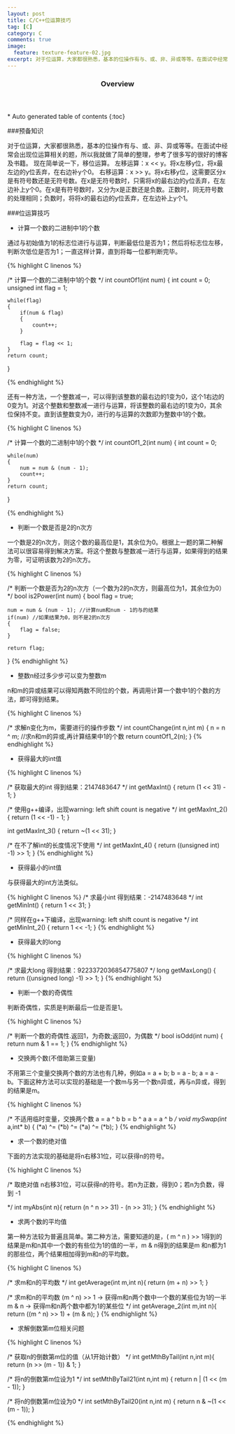 ```yaml
---
layout: post
title: C/C++位运算技巧
tag: [C]
category: C
comments: true
image:
  feature: texture-feature-02.jpg
excerpt: 对于位运算，大家都很熟悉，基本的位操作有与、或、非、异或等等。在面试中经常会出现位运算相关的题，所以我就做了简单的整理，参考了很多写的很好的博客及书籍。现在简单说一下，移位运算。
---
```


<section id="table-of-contents" class="toc">
  <header>
    <h3>Overview</h3>
  </header>
<div id="drawer" markdown="1">
*  Auto generated table of contents
{:toc}
</div>
</section>


###预备知识

对于位运算，大家都很熟悉，基本的位操作有与、或、非、异或等等。在面试中经常会出现位运算相关的题，所以我就做了简单的整理，参考了很多写的很好的博客及书籍。
现在简单说一下，移位运算。
左移运算：x << y。将x左移y位，将x最左边的y位丢弃，在右边补y个0。
右移运算：x >> y。将x右移y位，这需要区分x是有符号数还是无符号数。在x是无符号数时，只需将x的最右边的y位丢弃，在左边补上y个0。在x是有符号数时，又分为x是正数还是负数。正数时，同无符号数的处理相同；负数时，将将x的最右边的y位丢弃，在左边补上y个1。

###位运算技巧

* 计算一个数的二进制中1的个数

通过与初始值为1的标志位进行与运算，判断最低位是否为1；然后将标志位左移，判断次低位是否为1；一直这样计算，直到将每一位都判断完毕。


{% highlight C linenos %}

/*
	计算一个数的二进制中1的个数
*/
int countOf1(int num)
{
	int count = 0;
	unsigned int flag = 1;

	while(flag)
	{
		if(num & flag)
		{
			count++;
		}

		flag = flag << 1;
	}
	return count;
}

{% endhighlight %}

还有一种方法，一个整数减一，可以得到该整数的最右边的1变为0，这个1右边的0变为1。对这个整数和整数减一进行与运算，将该整数的最右边的1变为0，其余位保持不变。直到该整数变为0，进行的与运算的次数即为整数中1的个数。

{% highlight C linenos %}

/*
	计算一个数的二进制中1的个数
*/
int countOf1_2(int num)
{
	int count = 0;

	while(num)
	{
		num = num & (num - 1);
		count++;
	}
	return count;
}

{% endhighlight %}

* 判断一个数是否是2的n次方

一个数是2的n次方，则这个数的最高位是1，其余位为0。根据上一题的第二种解法可以很容易得到解决方案。将这个整数与整数减一进行与运算，如果得到的结果为零，可证明该数为2的n次方。

{% highlight C linenos %}

/*
	判断一个数是否为2的n次方（一个数为2的n次方，则最高位为1，其余位为0）
*/
bool is2Power(int num)
{
	bool flag = true;

	num = num & (num - 1); //计算num和num - 1的与的结果
	if(num) //如果结果为0，则不是2的n次方
	{
		flag = false;
	}
	
	return flag;
}
{% endhighlight %}

* 整数n经过多少步可以变为整数m

n和m的异或结果可以得知两数不同位的个数，再调用计算一个数中1的个数的方法，即可得到结果。

{% highlight C linenos %}

/*
	求解n变化为m，需要进行的操作步数
*/
int countChange(int n,int m)
{
	n = n ^ m; //求n和m的异或,再计算结果中1的个数
	return countOf1_2(n);
}
{% endhighlight %}

* 获得最大的int值

{% highlight C linenos %}

/*
	获取最大的int
	得到结果：2147483647
*/
int getMaxInt()
{
	return (1 << 31) - 1;
}

/*
	使用g++编译，出现warning: left shift count is negative
*/
int getMaxInt_2()
{
	return (1 << -1) - 1;
}

int getMaxInt_3()
{
	return ~(1 << 31);
}

/*
	在不了解int的长度情况下使用
*/
int getMaxInt_4()
{
	return ((unsigned int) -1) >> 1; 
}
{% endhighlight %}

* 获得最小的int值

与获得最大的int方法类似。

{% highlight C linenos %}
/*
	求最小int
	得到结果：-2147483648
*/
int getMinInt()
{
	return 1 << 31;
}

/*
	同样在g++下编译，出现warning: left shift count is negative
*/
int getMinInt_2()
{
	return 1 << -1;
}
{% endhighlight %}

* 获得最大的long

{% highlight C linenos %}

/*
	求最大long
	得到结果：9223372036854775807
*/
long getMaxLong()
{
	return ((unsigned long) -1) >> 1;
}
{% endhighlight %}

* 判断一个数的奇偶性

判断奇偶性，实质是判断最后一位是否是1。

{% highlight C linenos %}

/*
	判断一个数的奇偶性.返回1，为奇数;返回0，为偶数
*/
bool isOdd(int num)
{
	return num & 1 == 1;
}
{% endhighlight %}

* 交换两个数(不借助第三变量)

不用第三个变量交换两个数的方法也有几种，例如a = a + b;  b = a - b; a = a - b。下面这种方法可以实现的基础是一个数m与另一个数n异或，再与n异或，得到的结果是m。


{% highlight C linenos %}

/*
	不适用临时变量，交换两个数
	a = a ^ b
	b = b ^ a
	a = a ^ b
*/
void mySwap(int* a,int* b)
{
	(*a) ^= (*b) ^= (*a) ^= (*b);
}
{% endhighlight %}

* 求一个数的绝对值

下面的方法实现的基础是将n右移31位，可以获得n的符号。

{% highlight C linenos %}

/*
	取绝对值
	n右移31位，可以获得n的符号。若n为正数，得到0；若n为负数，得到 -1
	
*/
int myAbs(int n){
	return (n ^ n >> 31) - (n >> 31);
}
{% endhighlight %}

* 求两个数的平均值

第一种方法较为普遍且简单。第二种方法，需要知道的是，( m ^ n ) >> 1得到的结果是m和n其中一个数的有些位为1的值的一半，m & n得到的结果是m 和n都为1的那些位，两个结果相加得到m和n的平均数。

{% highlight C linenos %}

/*
	求m和n的平均数
*/
int getAverage(int m,int n){
	return (m + n) >> 1;
}

/*
	求m和n的平均数
	(m ^ n) >> 1 -> 获得m和n两个数中一个数的某些位为1的一半
	m & n -> 获得m和n两个数中都为1的某些位
*/
int getAverage_2(int m,int n){
	return ((m ^ n) >> 1) + (m & n);
}
{% endhighlight %}

* 求解倒数第m位相关问题

{% highlight C linenos %}

/*
	获取n的倒数第m位的值（从1开始计数）
*/
int getMthByTail(int n,int m){
	return (n >> (m - 1)) & 1;
}

/*
	将n的倒数第m位设为1
*/
int setMthByTail21(int n,int m)
{
	return n | (1 << (m - 1));
}

/*
	将n的倒数第m位设为0
*/
int setMthByTail20(int n,int m)
{
	return n & ~(1 << (m - 1));
}

{% endhighlight %}
